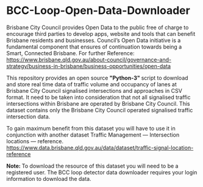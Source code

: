 # BCC-Loop-Open-Data-Downloader


<p>
  



Brisbane City Council provides Open Data to the public free of charge to encourage third parties to develop apps, website and tools that can benefit Brisbane residents and businesses. Council’s Open Data initiative is a fundamental component that ensures of continuation towards being a Smart, Connected Brisbane. For further Reference: https://www.brisbane.qld.gov.au/about-council/governance-and-strategy/business-in-brisbane/business-opportunities/open-data

This repository provides an open source <Strong>  "Python-3" </Strong> script to download and store real time data of traffic volume and occupancy of lanes at Brisbane City Council signalised intersections and approaches in CSV format. It need to be taken into consideration that not all signalised traffic intersections within Brisbane are operated by Brisbane City Council. This dataset contains only the Brisbane City Council operated signalised traffic intersection data.

To gain maximum benefit from this dataset you will have to use it in conjunction with another dataset Traffic Management — Intersection locations — reference. https://www.data.brisbane.qld.gov.au/data/dataset/traffic-signal-location-reference

<Strong> Note: </Strong> To download the resource of this dataset you will need to be a registered user. The BCC loop detector data downloader requires your login information to download the data.

</p>
